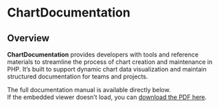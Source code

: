 # ChartDocumentation

## Overview

**ChartDocumentation** provides developers with tools and reference materials to streamline the process of chart creation and maintenance in PHP. It’s built to support dynamic chart data visualization and maintain structured documentation for teams and projects.

The full documentation manual is available directly below.  
If the embedded viewer doesn’t load, you can [download the PDF here](output.pdf).
